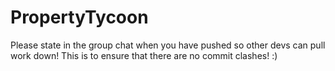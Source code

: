 # PropertyTycoon

Please state in the group chat when you have pushed so other devs can pull work down!
This is to ensure that there are no commit clashes! :)
